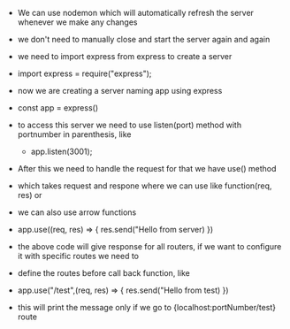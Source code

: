 - We can use nodemon which will automatically refresh the server whenever we make any changes
- we don't need to manually close and start the server again and again

- we need to import express from express to create a server
- import express = require("express");

- now we are creating a server naming app using express
- const app = express()

- to access this server we need to use listen(port) method with portnumber in parenthesis, like

  - app.listen(3001);

- After this we need to handle the request for that we have use() method
- which takes request and respone where we can use like function(req, res) or
- we can also use arrow functions
- app.use((req, res) => {
  res.send("Hello from server)
  })

- the above code will give response for all routers, if we want to configure it with specific routes we need to
- define the routes before call back function, like
- app.use("/test",(req, res) => {
  res.send("Hello from test)
  })
- this will print the message only if we go to {localhost:portNumber/test} route
